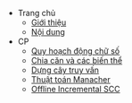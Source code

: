 - Trang chủ
    - [Giới thiệu](index.md)
    - [Nội dung](navigation.md)
- CP
    - [Quy hoạch động chữ số](CP/dp-digit.md)
    - [Chia căn và các biến thể](CP/sqrt-decomposition.md)
    - [Dựng cây truy vấn](CP/query-tree.md)
    - [Thuật toán Manacher](CP/manacher.md)
    - [Offline Incremental SCC](CP/offline-incremental-scc.md)
